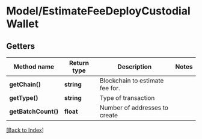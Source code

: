 # Model/EstimateFeeDeployCustodialWallet

## Getters

Method name | Return type | Description | Notes
------------ | ------------- | ------------- | -------------
**getChain()** | **string** | Blockchain to estimate fee for. |
**getType()** | **string** | Type of transaction |
**getBatchCount()** | **float** | Number of addresses to create |

[[Back to Index]](../index.md)
